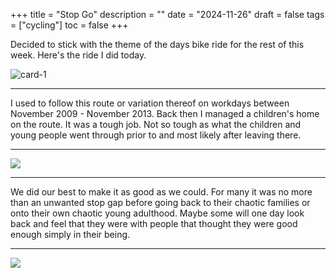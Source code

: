 +++
title = "Stop  Go"
description = ""
date = "2024-11-26"
draft = false
tags = ["cycling"]
toc = false
+++

Decided to stick with the theme of the days bike ride for the rest of this week. Here's the ride I did today. 

<img src="https://i.ibb.co/dzr8pxG/card-1.png" alt="card-1" border="0">

---

I used to follow this route or variation thereof on workdays between November 2009 - November 2013. Back then I managed a children's home on the route. It was a tough job. Not so tough as what the children and young people went through prior to and most likely after leaving there. 

---
<img style="display:block;margin:auto" src="https://i.ibb.co/TxdggG6m/redman.png">

---

We did our best to make it as good as we could. For many it was no more than an unwanted stop gap before going back to their chaotic families or onto their own chaotic young adulthood. Maybe some will one day look back and feel that they were with people that thought they were good enough simply in their being. 

---
<img style="display:block;margin:auto" src="https://i.ibb.co/Y7k7yZTj/greenman.png">